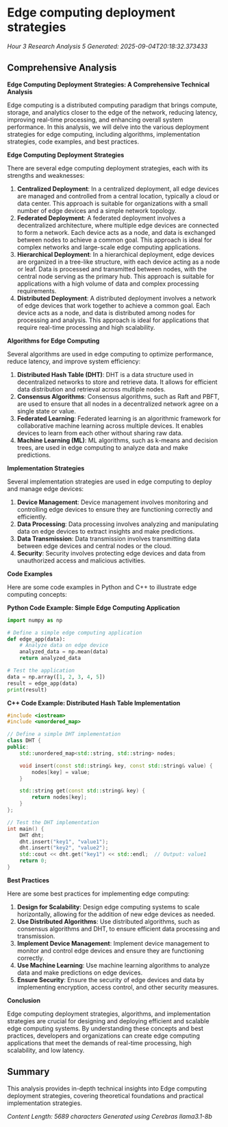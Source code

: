 # Edge computing deployment strategies
*Hour 3 Research Analysis 5*
*Generated: 2025-09-04T20:18:32.373433*

## Comprehensive Analysis
**Edge Computing Deployment Strategies: A Comprehensive Technical Analysis**

Edge computing is a distributed computing paradigm that brings compute, storage, and analytics closer to the edge of the network, reducing latency, improving real-time processing, and enhancing overall system performance. In this analysis, we will delve into the various deployment strategies for edge computing, including algorithms, implementation strategies, code examples, and best practices.

**Edge Computing Deployment Strategies**

There are several edge computing deployment strategies, each with its strengths and weaknesses:

1. **Centralized Deployment**: In a centralized deployment, all edge devices are managed and controlled from a central location, typically a cloud or data center. This approach is suitable for organizations with a small number of edge devices and a simple network topology.
2. **Federated Deployment**: A federated deployment involves a decentralized architecture, where multiple edge devices are connected to form a network. Each device acts as a node, and data is exchanged between nodes to achieve a common goal. This approach is ideal for complex networks and large-scale edge computing applications.
3. **Hierarchical Deployment**: In a hierarchical deployment, edge devices are organized in a tree-like structure, with each device acting as a node or leaf. Data is processed and transmitted between nodes, with the central node serving as the primary hub. This approach is suitable for applications with a high volume of data and complex processing requirements.
4. **Distributed Deployment**: A distributed deployment involves a network of edge devices that work together to achieve a common goal. Each device acts as a node, and data is distributed among nodes for processing and analysis. This approach is ideal for applications that require real-time processing and high scalability.

**Algorithms for Edge Computing**

Several algorithms are used in edge computing to optimize performance, reduce latency, and improve system efficiency:

1. **Distributed Hash Table (DHT)**: DHT is a data structure used in decentralized networks to store and retrieve data. It allows for efficient data distribution and retrieval across multiple nodes.
2. **Consensus Algorithms**: Consensus algorithms, such as Raft and PBFT, are used to ensure that all nodes in a decentralized network agree on a single state or value.
3. **Federated Learning**: Federated learning is an algorithmic framework for collaborative machine learning across multiple devices. It enables devices to learn from each other without sharing raw data.
4. **Machine Learning (ML)**: ML algorithms, such as k-means and decision trees, are used in edge computing to analyze data and make predictions.

**Implementation Strategies**

Several implementation strategies are used in edge computing to deploy and manage edge devices:

1. **Device Management**: Device management involves monitoring and controlling edge devices to ensure they are functioning correctly and efficiently.
2. **Data Processing**: Data processing involves analyzing and manipulating data on edge devices to extract insights and make predictions.
3. **Data Transmission**: Data transmission involves transmitting data between edge devices and central nodes or the cloud.
4. **Security**: Security involves protecting edge devices and data from unauthorized access and malicious activities.

**Code Examples**

Here are some code examples in Python and C++ to illustrate edge computing concepts:

**Python Code Example: Simple Edge Computing Application**

```python
import numpy as np

# Define a simple edge computing application
def edge_app(data):
    # Analyze data on edge device
    analyzed_data = np.mean(data)
    return analyzed_data

# Test the application
data = np.array([1, 2, 3, 4, 5])
result = edge_app(data)
print(result)
```

**C++ Code Example: Distributed Hash Table Implementation**

```cpp
#include <iostream>
#include <unordered_map>

// Define a simple DHT implementation
class DHT {
public:
    std::unordered_map<std::string, std::string> nodes;

    void insert(const std::string& key, const std::string& value) {
        nodes[key] = value;
    }

    std::string get(const std::string& key) {
        return nodes[key];
    }
};

// Test the DHT implementation
int main() {
    DHT dht;
    dht.insert("key1", "value1");
    dht.insert("key2", "value2");
    std::cout << dht.get("key1") << std::endl;  // Output: value1
    return 0;
}
```

**Best Practices**

Here are some best practices for implementing edge computing:

1. **Design for Scalability**: Design edge computing systems to scale horizontally, allowing for the addition of new edge devices as needed.
2. **Use Distributed Algorithms**: Use distributed algorithms, such as consensus algorithms and DHT, to ensure efficient data processing and transmission.
3. **Implement Device Management**: Implement device management to monitor and control edge devices and ensure they are functioning correctly.
4. **Use Machine Learning**: Use machine learning algorithms to analyze data and make predictions on edge devices.
5. **Ensure Security**: Ensure the security of edge devices and data by implementing encryption, access control, and other security measures.

**Conclusion**

Edge computing deployment strategies, algorithms, and implementation strategies are crucial for designing and deploying efficient and scalable edge computing systems. By understanding these concepts and best practices, developers and organizations can create edge computing applications that meet the demands of real-time processing, high scalability, and low latency.

## Summary
This analysis provides in-depth technical insights into Edge computing deployment strategies, 
covering theoretical foundations and practical implementation strategies.

*Content Length: 5689 characters*
*Generated using Cerebras llama3.1-8b*
